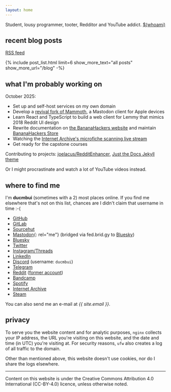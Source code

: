 ```yaml
---
layout: home
---
```

Student, lousy programmer, tooter, Redditor and YouTube addict. [$(whoami)](/about)

## recent blog posts

[RSS feed](/feed.xml)

{% include post_list.html
		limit=6
		show_more_text="all posts"
		show_more_url="/blog"
-%}

## what I'm probably working on

October 2025:

- Set up and self-host services on my own domain
- Develop a [revival fork of Mammoth](https://git.sr.ht/~ducmbui/mammoth), a Mastodon client for Apple devices
- Learn React and TypeScript to build a web client for Lemmy that mimics 2018 Reddit UI design
- Rewrite documentation on [the BananaHackers website](https://bananahackers.net) and maintain [BananaHackers Store](https://store.bananahackers.net)
- Watching the [Internet Archive's microfiche scanning live stream](https://www.youtube.com/watch?v=SxUjwZYBIUs)
- Get ready for the capstone courses

Contributing to projects: [joelacus/RedditEnhancer](https://github.com/joelacus/RedditEnhancer), [Just the Docs Jekyll theme](https://just-the-docs.com)

Or I might procrastinate and watch a lot of YouTube videos instead.

## where to find me

I'm **ducmbui** (sometimes with a 2) most places online. If you find me elsewhere that's not on this list, chances are I didn't claim that username in time :-(

- [GitHub](https://github.com/bmndc)
- [GitLab](https://gitlab.com/ducmbui)
- [Sourcehut](https://git.sr.ht/~ducmbui)
- [Mastodon](https://toot.community/@duc){: rel="me"} (bridged via fed.brid.gy to [Bluesky](https://bsky.app/profile/did:plc:dahvph3xzocj4eeddlevdtv7))
- [Bluesky](https://bsky.app/profile/ducmbui.bsky.social)
- [Twitter](https://twitter.com/ducmbui2)
- [Instagram/Threads](https://threads.com/@ducmbui2)
- [LinkedIn](https://www.linkedin.com/in/ducmbui)
- [Discord](https://discordapp.com/users/1153314543175483483) (username: `ducmbui`)
- [Telegram](https://telegram.me/ducmbui)
- [Reddit](https://www.reddit.com/user/ducmbui) ([former account](https://www.reddit.com/user/biminhc1))
- [Bandcamp](https://bandcamp.com/ducmbui2)
- [Spotify](https://open.spotify.com/user/sx9jlycy4e63l3swpl2w3ju7z)
- [Internet Archive](https://archive.org/details/@ducmbui)
- [Steam](https://steamcommunity.com/id/ducmbui)

You can also send me an e-mail at *{{ site.email }}*.

## privacy

To serve you the website content and for analytic purposes, `nginx` collects your IP address, the URL you're visiting on this website, and the date and time (in UTC) you're visiting at. For security reasons, `ufw` also creates a log of all traffic to the domain.

Other than mentioned above, this website doesn't use cookies, nor do I share the logs elsewhere.

---

Content on this website is under the Creative Commons Attribution 4.0 International (CC-BY-4.0) licence, unless otherwise noted.
